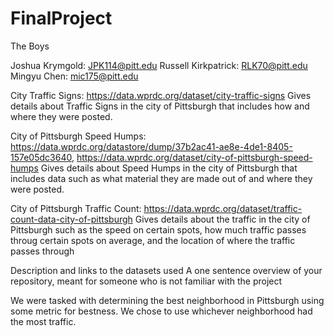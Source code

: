 # FinalProject

The Boys

Joshua Krymgold: JPK114@pitt.edu
Russell Kirkpatrick: RLK70@pitt.edu
Mingyu Chen: mic175@pitt.edu

City Traffic Signs: https://data.wprdc.org/dataset/city-traffic-signs
Gives details about Traffic Signs in the city of Pittsburgh that includes how and where they were posted.

City of Pittsburgh Speed Humps: https://data.wprdc.org/datastore/dump/37b2ac41-ae8e-4de1-8405-157e05dc3640, https://data.wprdc.org/dataset/city-of-pittsburgh-speed-humps
Gives details about Speed Humps in the city of Pittsburgh that includes data such as what material they are made out of and where they were posted.

City of Pittsburgh Traffic Count: https://data.wprdc.org/dataset/traffic-count-data-city-of-pittsburgh
Gives details about the traffic in the city of Pittsburgh such as the speed on certain spots, how much traffic passes throug certain spots on average, and the location of where the traffic passes through

Description and links to the datasets used
A one sentence overview of your repository, meant for someone who is not familiar with the project

We were tasked with determining the best neighborhood in Pittsburgh using some metric for bestness. We chose to use whichever neighborhood had the most traffic.
